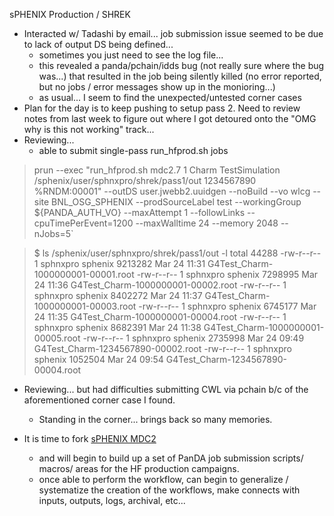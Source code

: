 sPHENIX Production / SHREK
- Interacted w/ Tadashi by email... job submission issue seemed to be due to lack of output DS being defined...  
	- sometimes you just need to see the log file...
	- this revealed a panda/pchain/idds bug (not really sure where the bug was...) that resulted in the job being silently killed (no error reported, but no jobs / error messages show up in the monioring...)  
	- as usual... I seem to find the unexpected/untested corner cases
- Plan for the day is to keep pushing to setup pass 2.  Need to review notes from last week to figure out where I got detoured onto the "OMG why is this not working" track...
- Reviewing... 
	- able to submit single-pass run_hfprod.sh jobs 

>prun --exec "run_hfprod.sh mdc2.7 1 Charm TestSimulation /sphenix/user/sphnxpro/shrek/pass1/out 1234567890 %RNDM:00001" --outDS user.jwebb2.uuidgen --noBuild --vo wlcg --site BNL_OSG_SPHENIX --prodSourceLabel test --workingGroup ${PANDA_AUTH_VO} --maxAttempt 1 --followLinks --cpuTimePerEvent=1200 --maxWalltime 24 --memory 2048 --nJobs=5`

>$ ls /sphenix/user/sphnxpro/shrek/pass1/out -l
total 44288
-rw-r--r-- 1 sphnxpro sphenix 9213282 Mar 24 11:31 G4Test_Charm-1000000001-00001.root
-rw-r--r-- 1 sphnxpro sphenix 7298995 Mar 24 11:36 G4Test_Charm-1000000001-00002.root
-rw-r--r-- 1 sphnxpro sphenix 8402272 Mar 24 11:37 G4Test_Charm-1000000001-00003.root
-rw-r--r-- 1 sphnxpro sphenix 6745177 Mar 24 11:35 G4Test_Charm-1000000001-00004.root
-rw-r--r-- 1 sphnxpro sphenix 8682391 Mar 24 11:38 G4Test_Charm-1000000001-00005.root
-rw-r--r-- 1 sphnxpro sphenix 2735998 Mar 24 09:49 G4Test_Charm-1234567890-00002.root
-rw-r--r-- 1 sphnxpro sphenix 1052504 Mar 24 09:54 G4Test_Charm-1234567890-00004.root

- Reviewing... but had difficulties submitting CWL via pchain b/c of the aforementioned corner case I found.  
	- Standing in the corner... brings back so many memories.



- It is time to fork [sPHENIX MDC2](https://github.com/klendathu2k/MDC2)
	- and will begin to build up a set of PanDA job submission scripts/ macros/ areas for the HF production campaigns.
	- once able to perform the workflow, can begin to generalize / systematize the creation of the workflows, make connects with inputs, outputs, logs, archival, etc...



